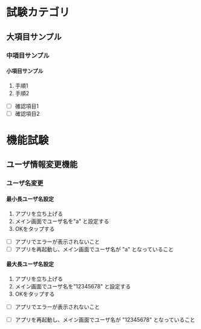 # 試験カテゴリ

## 大項目サンプル
### 中項目サンプル
#### 小項目サンプル

1. 手順1
2. 手順2
* [ ] 確認項目1
* [ ] 確認項目2

# 機能試験

## ユーザ情報変更機能

### ユーザ名変更

#### 最小長ユーザ名設定

1. アプリを立ち上げる
2. メイン画面でユーザ名を"a" と設定する
3. OKをタップする
* [ ] アプリでエラーが表示されないこと
* [ ] アプリを再起動し、メイン画面でユーザ名が "a" となっていること

#### 最大長ユーザ名設定

1. アプリを立ち上げる
2. メイン画面でユーザ名を"12345678" と設定する
3. OKをタップする
* [ ] アプリでエラーが表示されないこと
* [ ] アプリを再起動し、メイン画面でユーザ名が "12345678" となっていること


